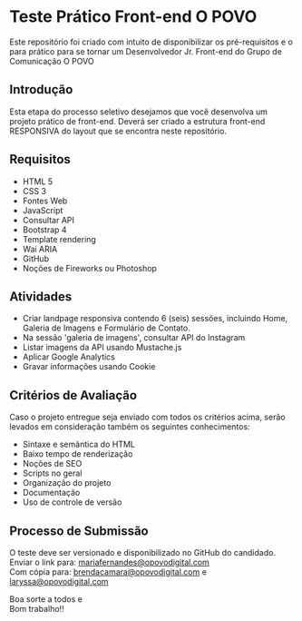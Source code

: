 # Teste Prático Front-end O POVO
Este repositório foi criado com intuito de disponibilizar os pré-requisitos e o para prático para se tornar um Desenvolvedor Jr. Front-end do Grupo de Comunicação O POVO   

## Introdução

Esta etapa do processo seletivo desejamos que você desenvolva um projeto prático de front-end. 
Deverá ser criado a estrutura front-end RESPONSIVA do layout que se encontra neste repositório.

## Requisitos

- HTML 5
- CSS 3
- Fontes Web 
- JavaScript 
- Consultar API
- Bootstrap 4
- Template rendering
- Wai ARIA
- GitHub
- Noções de Fireworks ou Photoshop

## Atividades

- Criar landpage responsiva contendo 6 (seis) sessões, incluindo Home, Galeria de Imagens e Formulário de Contato.
- Na sessão 'galeria de imagens', consultar API do Instagram
- Listar imagens da API usando Mustache.js
- Aplicar Google Analytics
- Gravar informações usando Cookie

## Critérios de Avaliação 

Caso o projeto entregue seja enviado com todos os critérios acima, 
serão levados em consideração também os seguintes conhecimentos:

- Sintaxe e semântica do HTML
- Baixo tempo de renderização
- Noções de SEO
- Scripts no geral
- Organização do projeto
- Documentação
- Uso de controle de versão

## Processo de Submissão

O teste deve ser versionado e disponibilizado no GitHub do candidado.<br />
Enviar o link para: mariafernandes@opovodigital.com<br />
Com cópia para: brendacamara@opovodigital.com  e laryssa@opovodigital.com


Boa sorte a todos e<br />
Bom trabalho!!
